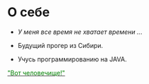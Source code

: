 # О себе

 - <em>У меня все время не хватает времени ...</em>

 - Будущий прогер из Сибири.

 - Учусь программированию на JAVA.

[<font color="green">"Вот человечище!"</font>](https://phonoteka.org/uploads/posts/2021-07/1625630163_10-phonoteka-org-p-severyanin-fentezi-art-krasivo-13.jpg)